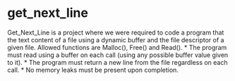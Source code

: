 # get_next_line
Get_Next_Line is a project where we were required to code a program that the text content of a file using a dynamic buffer and the file descriptor of a given file. Allowed functions are Malloc(), Free() and Read(). * The program must read using a buffer on each call (using any possible buffer value given to it).  * The program must return a new line from the file regardless on each call. * No memory leaks must be present upon completion.
